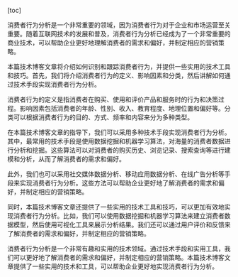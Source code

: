 
[toc]                    
                
                
消费者行为分析是一个非常重要的领域，因为消费者行为对于企业和市场运营至关重要。随着互联网技术的发展和普及，消费者行为分析已经成为了一个非常重要的商业技术，可以帮助企业更好地理解消费者的需求和偏好，并制定相应的营销策略。

本篇技术博客文章将介绍如何识别和跟踪消费者行为，并提供一些实用的技术工具和技巧。首先，我们将介绍消费者行为的定义、影响因素和分类，然后讲解如何通过技术手段实现消费者行为分析。

消费者行为的定义是指消费者在购买、使用和评价产品和服务时的行为和决策过程。影响因素包括消费者的年龄、性别、收入、教育程度、地理位置和偏好等。分类可以根据消费者行为的目的、方式、频率和内容来分为多种类型。

在本篇技术博客文章的指导下，我们可以采用多种技术手段实现消费者行为分析。其中，最常用的技术手段是使用数据挖掘和机器学习算法，对海量的消费者数据进行分析和挖掘。这些算法可以对消费者的购买历史、浏览记录、搜索查询等进行建模和分析，从而了解消费者的需求和偏好。

此外，我们也可以采用社交媒体数据分析、移动应用数据分析、在线广告分析等手段来实现消费者行为分析。这些方法可以帮助企业更好地了解消费者的需求和偏好，并制定相应的营销策略。

同时，本篇技术博客文章还提供了一些实用的技术工具和技巧，可以更加有效地实现消费者行为分析。比如，我们可以使用数据挖掘和机器学习算法来建立消费者数据模型，然后使用可视化工具来展示分析结果。我们还可以通过用户评价和反馈来了解消费者的需求和偏好，并制定相应的营销策略。

消费者行为分析是一个非常有趣和实用的技术领域。通过技术手段和实用工具，我们可以更好地了解消费者的需求和偏好，并制定相应的营销策略。本篇技术博客文章提供了一些实用的技术和工具，可以帮助企业更好地实现消费者行为分析。

